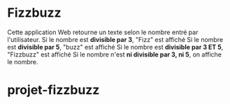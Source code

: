 # Fizzbuzz

Cette application Web retourne un texte selon le nombre entré par l'utilisateur.
Si le nombre est **divisible par 3**, "Fizz" est affiché
Si le nombre est **divisible par 5**, "buzz" est affiché
Si le nombre est **divisible par 3 ET 5**, "Fizzbuzz" est affiché
Si le nombre n'est **ni divisible par 3, ni 5**, on affiche le nombre.
# projet-fizzbuzz
